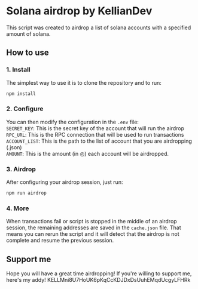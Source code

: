 # Solana airdrop by KellianDev

This script was created to airdrop a list of solana accounts with a specified amount of solana.

## How to use

### 1. Install

The simplest way to use it is to clone the repository and to run:
```bash
npm install
```

### 2. Configure

You can then modify the configuration in the ```.env``` file:<br>
`SECRET_KEY`: This is the secret key of the account that will run the airdrop<br>
`RPC_URL`: This is the RPC connection that will be used to run transactions<br>
`ACCOUNT_LIST`: This is the path to the list of account that you are airdropping (.json)<br>
`AMOUNT`: This is the amount (in ◎) each account will be airdropped.<br>

### 3. Airdrop

After configuring your airdrop session, just run:
```bash
npm run airdrop
```

### 4. More

When transactions fail or script is stopped in the middle of an airdrop session, the remaining addresses are saved in the ```cache.json``` file. That means you can rerun the script and it will detect that the airdrop is not complete and resume the previous session.

## Support me

Hope you will have a great time airdropping! If you're willing to support me, here's my addy! KELLMni8U7HoUK6pKqCcKDJDxDsUuhEMqdUcgyLFHRk
